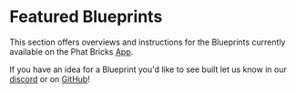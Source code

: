 # Featured Blueprints

This section offers overviews and instructions for the Blueprints currently available on the Phat Bricks [App](https://bricks.phala.network/).&#x20;

If you have an idea for a Blueprint you'd like to see built let us know in our [discord](https://discord.gg/phala) or on [GitHub](https://github.com/Phala-Network/phala-blueprint-proposals)!&#x20;
